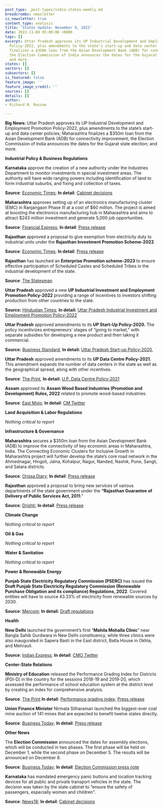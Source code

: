 ```yaml
---
post_type: _post-types/india-states-weekly.md
breadcrumbs: newsletter
is_newsletter: true
content_type: analysis
title: 'States Update: November 9, 2022'
date: 2022-11-09 05:00:00 +0000
tags: []
excerpt: Uttar Pradesh approves its UP Industrial Development and Employment Promotion
  Policy-2022, plus amendments to the state’s start-up and data center policies; Maharashtra
  finalizes a $350m loan from the Asian Development Bank (ADB) for connectivity improvement;
  the Election Commission of India announces the dates for the Gujarat state election;
  and more.
states: []
sectors: []
subsectors: []
is_featured: false
feature_image: ''
feature_image_credit: ''
sources: []
details: []
author:
- Richard M. Rossow

---
```

**Big News:** Uttar Pradesh approves its UP Industrial Development and Employment Promotion Policy-2022, plus amendments to the state’s start-up and data center policies; Maharashtra finalizes a $350m loan from the Asian Development Bank (ADB) for connectivity improvement; the Election Commission of India announces the dates for the Gujarat state election; and more.

**Industrial Policy & Business Regulations**

**Karnataka** approve the creation of a new authority under the Industries Department to monitor investments in special investment areas. The authority will have wide ranging powers including identification of land to form industrial suburbs, and fixing and collection of taxes.

**Source**: [Economic Times](https://economictimes.indiatimes.com/news/economy/policy/karnataka-to-set-up-separate-body-to-oversee-investment-in-special-investment-areas/articleshow/95282534.cms); **In detail**: [Cabinet decisions](https://twitter.com/CMofKarnataka/status/1588178455031844864)

**Maharashtra** approves setting up of an electronics manufacturing cluster (EMC) in Ranjangaon Phase III at a cost of $60 million. The project is aimed at boosting the electronics manufacturing hub in Maharashtra and aims to attract $243 million investment and generate 5,000 job opportunities.

**Source**: [Financial Express](https://www.financialexpress.com/industry/govt-approves-electronics-manufacturing-cluster-in-maharashtra-with-rs-493-cr-outlay/2762220/); **In detail**: [Press release](https://pib.gov.in/PressReleasePage.aspx?PRID=1872289)

**Rajasthan** approved a proposal to give exemption from electricity duty to industrial units under the **Rajasthan Investment Promotion Scheme-2022**.

**Source**: [Economic Times](https://energy.economictimes.indiatimes.com/news/power/rajasthan-industrial-units-under-rips-to-get-electricity-duty-exemption/95190121); **In detail**: [Press release](https://cmo.rajasthan.gov.in/pressreleasedetail/5913)

**Rajasthan** has launched an **Enterprise Promotion scheme-2023** to ensure effective participation of Scheduled Castes and Scheduled Tribes in the industrial development of the state.

**Source**: [The Statesman](https://www.thestatesman.com/india/rajasthan-launches-enterprise-promotion-scheme-for-dalit-tribal-entrepreneurs-1503127880.html)

**Uttar Pradesh** approved a new **UP Industrial Investment and Employment Promotion Policy-2022** providing a range of incentives to investors shifting production from other countries to the state.

**Source:** [Hindustan Times](https://www.hindustantimes.com/cities/lucknow-news/uttar-pradesh-cabinet-approves-new-industrial-investment-employment-promotion-policy-101667495546248.html); **In detail:** [Uttar Pradesh Industrial Investment and Employment Promotion Policy-2022](https://invest.up.gov.in/wp-content/uploads/2022/11/Final_UP_New-Industrial-Policy_041122.pdf)

**Uttar Pradesh** approved amendments to its **UP Start-Up Policy-2020.** The policy incentivizes entrepreneurs’ stages of “going to market,” with separate subsidies for developing a new product and then taking it commercial.

**Source:** [Business Standard](https://www.business-standard.com/article/economy-policy/new-start-up-scheme-to-focus-on-biz-ideas-unicorns-in-uttar-pradesh-122110701831_1.html), **In detail:** [Uttar Pradesh Start-up Policy-2020](https://invest.up.gov.in/wp-content/themes/investup/pdf/Startup-Policy-2020.pdf),

**Uttar Pradesh** approved amendments to its **UP Data Centre Policy-2021.** This amendment expands the number of data centers in the state as well as the geographical spread, along with other incentives.

**Source**: [The Print](https://theprint.in/india/yogi-govt-to-set-up-7-more-data-centres-turn-up-into-data-centre-hub/1196107/), **In detail:** [U.P. Data Centre Policy-2021](https://invest.up.gov.in/wp-content/uploads/2021/09/DC-Policy-2021-Eng-final_page-f.pdf)

**Assam** approved its **Assam Wood Based Industries (Promotion and Development) Rules, 2022** related to promote wood-based industries.

**Source**: [East Mojo](https://www.eastmojo.com/news/2022/10/30/assam-approves-new-rules-to-promote-wood-based-industries/); **In detail**: [CM Twitter](https://twitter.com/himantabiswa/status/1586365196867895296)

**Land Acquisition & Labor Regulations**

_Nothing critical to report_

**Infrastructure & Governance**

**Maharashtra** secures a $350m loan from the Asian Development Bank (ADB) to improve the connectivity of key economic areas in Maharashtra, India. The Connecting Economic Clusters for Inclusive Growth in Maharashtra project will further develop the state’s core road network in the Ahmednagar, Hingoli, Jalna, Kohalpur, Nagur, Nanded, Nashik, Pune, Sangli, and Satara districts.

**Source**: [Orissa Diary](https://orissadiary.com/adb-expands-support-to-improve-connectivity-in-maharashtra-india/); **In detail**: [Press release](https://www.adb.org/news/adb-expands-support-improve-connectivity-maharashtra-india)

**Rajasthan** approved a proposal to bring new services of various departments of the state government under the **“Rajasthan Guarantee of Delivery of Public Services Act, 2011**.”

**Source**: [Drishti](https://www.drishtiias.com/state-pcs-current-affairs/new-services-under-rajasthan-public-services-guarantee-act#:\~:text=On%20November%202%2C%202022%2C%20Rajasthan,basic%20facilities%20and%20to%20provide); **In detail**: [Press release](https://dipr.rajasthan.gov.in/press-release-detail/73437/0)

**Climate Change**

_Nothing critical to report_

**Oil & Gas**

_Nothing critical to report_

**Water & Sanitation**

_Nothing critical to report_

**Power & Renewable Energy**

**Punjab State Electricity Regulatory Commission (PSERC)** has issued the **Draft Punjab State Electricity Regulatory Commission (Renewable Purchase Obligation and its compliance) Regulations, 2022**. Covered entities will have to source 43.33% of electricity from renewable sources by 2030.

**Source**: [Mercom](https://mercomindia.com/punjab-proposes-wind-hydro-energy-storage-obligation/); **In detail:** [Draft regulations](https://pserc.gov.in/pages/DraftPSERC(RPO)Regulations2022-13.10.22.pdf)

**Health**

**New Delhi** launched the government’s first “**Mahila Mohalla Clinic**” near Bangla Sahib Gurdwara in New Delhi constituency, while three clinics were also inaugurated in Sapera Basti in the East district, Batla House in Okhla, and Mehrauli.

**Source**: [Indian Express](https://indianexpress.com/article/cities/delhi/for-women-by-women-delhi-opens-first-mahila-mohalla-clinic-more-to-follow-8246074/); **In detail**: [CMO Twitter](https://twitter.com/CMODelhi/status/1587850511839293440)

**Center-State Relations**

**Ministry of Education** released the Performance Grading Index for Districts (PGI-D) in the country for the sessions 2018-19 and 2019-20, which assessed the performance of school education system at the district level by creating an index for comprehensive analysis.

**Source**: [The Print](https://theprint.in/india/education-ministry-releases-performance-grading-index-for-districts-for-school-system/1014710/) **In detail**: [Performance grading index](https://pgi.udiseplus.gov.in/#/home); [Press release](https://pib.gov.in/PressReleasePage.aspx?PRID=1873308)

**Union Finance Minister** Nirmala Sitharaman launched the biggest-ever coal mine auction of 141 mines that are expected to benefit twelve states directly.

**Source**: [Business Today](https://www.businesstoday.in/industry/story/fm-nirmala-sitharaman-launches-biggest-ever-coal-mine-auction-351782-2022-11-03); **In detail**: [Press release](https://pib.gov.in/PressReleasePage.aspx?PRID=1873522)

**Other News**

The **Election Commission** announced the dates for assembly elections, which will be conducted in two phases. The first phase will be held on December 1, while the second phase on December 5. The results will be announced on December 8.

**Source**: [Business Today](https://www.businesstoday.in/latest/politics/story/gujarat-assembly-election-2022-date-full-schedule-result-number-of-seats-everything-you-need-to-know-351778-2022-11-03); **In detail**: [Election Commission press note](https://eci.gov.in/files/file/14534-general-election-to-legislative-assembly-of-gujarat-2022-reg/?do=download)

**Karnataka** has mandated emergency panic buttons and location tracking devices for all public and private transport vehicles in the state. The decision was taken by the state cabinet to “ensure the safety of passengers, especially women and children".

**Source**: [News18](https://www.news18.com/news/auto/emergency-panic-buttons-mandatory-for-transport-vehicles-in-karnataka-6306889.html); **In detail**: [Cabinet decisions](https://twitter.com/CMofKarnataka/status/1588178455031844864)
